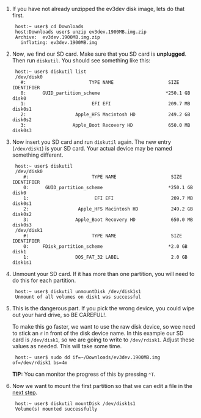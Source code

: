 1. If you have not already unzipped the ev3dev disk image, lets do that first.

        host:~ user$ cd Downloads
        host:Downloads user$ unzip ev3dev.1900MB.img.zip
        Archive:  ev3dev.1900MB.img.zip
          inflating: ev3dev.1900MB.img

2. Now, we find our SD card. Make sure that you SD card is **unplugged**. Then run `diskutil`. You should see something like this:

        host:~ user$ diskutil list
        /dev/disk0
          #:                       TYPE NAME                    SIZE       IDENTIFIER
          0:      GUID_partition_scheme                        *250.1 GB   disk0
          1:                        EFI EFI                     209.7 MB   disk0s1
          2:                  Apple_HFS Macintosh HD            249.2 GB   disk0s2
          3:                 Apple_Boot Recovery HD             650.0 MB   disk0s3

3. Now insert you SD card and run `diskutil` again. The new entry (`/dev/disk1`) is your SD card. Your actual device may be named something different.

        host:~ user$ diskutil
        /dev/disk0
           #:                       TYPE NAME                    SIZE       IDENTIFIER
           0:      GUID_partition_scheme                        *250.1 GB   disk0
           1:                        EFI EFI                     209.7 MB   disk0s1
           2:                  Apple_HFS Macintosh HD            249.2 GB   disk0s2
           3:                 Apple_Boot Recovery HD             650.0 MB   disk0s3
        /dev/disk1
           #:                       TYPE NAME                    SIZE       IDENTIFIER
           0:     FDisk_partition_scheme                        *2.0 GB     disk1
           1:                 DOS_FAT_32 LABEL                   2.0 GB     disk1s1

3. Unmount your SD card. If it has more than one partition, you will need to do this for each partition.

        host:~ user$ diskutil unmountDisk /dev/disk1s1
        Unmount of all volumes on disk1 was successful

4. This is the dangerous part. If you pick the wrong device, you could wipe out your hard drive, so BE CAREFUL!.

    To make this go faster, we want to use the raw disk device, so wee need to stick an `r` in front of the disk device name. In this example our SD card is `/dev/disk1`, so we are going to write to `/dev/rdisk1`. Adjust these values as needed. This will take some time.

        host:~ user$ sudo dd if=~/Downloads/ev3dev.1900MB.img of=/dev/rdisk1 bs=4m

    **TIP:** You can monitor the progress of this by pressing <code>&#8963;T</code>.

5. Now we want to mount the first partition so that we can edit a file in the [next step](Getting-started-v2#step-4-enable-usb-networking).

        host:~ user$ diskutil mountDisk /dev/disk1s1
        Volume(s) mounted successfully